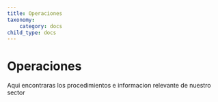 ```yaml
---
title: Operaciones
taxonomy:
    category: docs
child_type: docs
---
```


# Operaciones

Aqui encontraras los procedimientos  e informacion relevante de nuestro sector

